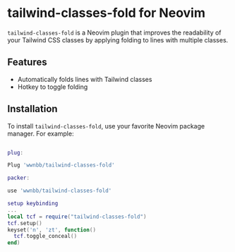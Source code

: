 # tailwind-classes-fold for Neovim

`tailwind-classes-fold` is a Neovim plugin that improves the readability of your Tailwind CSS classes by applying folding to lines with multiple classes.

## Features

- Automatically folds lines with Tailwind classes
- Hotkey to toggle folding


## Installation

To install `tailwind-classes-fold`, use your favorite Neovim package manager. For example:

```lua

plug:

Plug 'wwnbb/tailwind-classes-fold'

packer:

use 'wwnbb/tailwind-classes-fold'

setup keybinding
...
local tcf = require("tailwind-classes-fold")
tcf.setup()
keyset('n', 'zt', function()
  tcf.toggle_conceal()
end)


```
